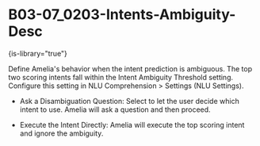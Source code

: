 # B03-07_0203-Intents-Ambiguity-Desc

{is-library="true"}

<snippet id="B03-07_0203-Intents-Ambiguity-Desc_snippet">



Define Amelia's behavior when the intent prediction is ambiguous. The top two scoring intents fall within the Intent Ambiguity Threshold setting. Configure this setting in NLU Comprehension > Settings (NLU Settings).

* Ask a Disambiguation Question: Select to let the user decide which intent to use. Amelia will ask a question and then proceed.

* Execute the Intent Directly: Amelia will execute the top scoring intent and ignore the ambiguity.



</snippet>